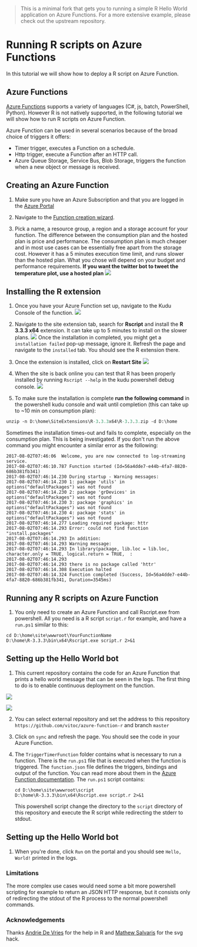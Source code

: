 > This is a minimal fork that gets you to running a simple R Hello World application on Azure Functions. For a more extensive example, please check out the upstream repository.

# Running R scripts on Azure Functions

In this tutorial we will show how to deploy a R script on Azure Function.

## Azure Functions

[Azure Functions](https://azure.microsoft.com/en-us/services/functions/) supports a variety of languages (C#, js, batch, PowerShell, Python). However R is not natively supported, in the following tutorial we will show how to run R scripts on Azure Function.

Azure Function can be used in several scenarios because of the broad choice of triggers it offers:
- Timer trigger, executes a Function on a schedule.
- Http trigger, execute a Function after an HTTP call.
- Azure Queue Storage, Service Bus, Blob Storage, triggers the function when a new object or message is received.

## Creating an Azure Function

1. Make sure you have an Azure Subscription and that you are logged in the [Azure Portal](https://ms.portal.azure.com)

2. Navigate to the [Function creation wizard](https://ms.portal.azure.com/#create/Microsoft.FunctionApp).

3. Pick a name, a resource group, a region and a storage account for your function. The difference between the consumption plan and the hosted plan is price and performance. The consumption plan is much cheaper and in most use cases can be essentially free apart from the storage cost. However it has a 5 minutes execution time limit, and runs slower than the hosted plan. What you chose will depend on your budget and performance requirements. **If you want the twitter bot to tweet the temperature plot, use a hosted plan** ![](./media/0_function_creation.PNG)

## Installing the R extension

1. Once you have your Azure Function set up, navigate to the Kudu Console of the function. ![](./media/1_kudu_console.PNG)

2. Navigate to the site extension tab, search for **Rscript** and install the **R 3.3.3 x64** extension. It can take up to 5 minutes to install on the slower plans. ![](./media/2_install_extension.PNG) Once the installation in completed, you might get a `installation failed` pop-up message, ignore it. Refresh the page and navigate to the `installed` tab. You should see the R extension there.


3. Once the extension is installed, click on **Restart Site** ![](./media/3_restart.PNG)

4. When the site is back online you can test that R has been properly installed by running `Rscript --help` in the kudu powershell debug console.
![](./media/5_successful_deployment.PNG)

5. To make sure the installation is complete **run the following command** in the powershell kudu console and wait until completion (this can take up to ~10 min on consumption plan):

```ps
unzip -n D:\home\SiteExtensions\R-3.3.3x64\R-3.3.3.zip -d D:\home
```

Sometimes the installation times-out and fails to complete, especially on the consumption plan. This is being investigated. If you don't run the above command you might encounter a similar error as the following:

```
2017-08-02T07:46:06  Welcome, you are now connected to log-streaming service.
2017-08-02T07:46:10.787 Function started (Id=56a4dde7-e44b-4fa7-8820-686b381fb341)
2017-08-02T07:46:14.230 During startup - Warning messages:
2017-08-02T07:46:14.230 1: package 'utils' in options("defaultPackages") was not found
2017-08-02T07:46:14.230 2: package 'grDevices' in options("defaultPackages") was not found
2017-08-02T07:46:14.230 3: package 'graphics' in options("defaultPackages") was not found
2017-08-02T07:46:14.230 4: package 'stats' in options("defaultPackages") was not found
2017-08-02T07:46:14.277 Loading required package: httr
2017-08-02T07:46:14.293 Error: could not find function "install.packages"
2017-08-02T07:46:14.293 In addition:
2017-08-02T07:46:14.293 Warning message:
2017-08-02T07:46:14.293 In library(package, lib.loc = lib.loc, character.only = TRUE, logical.return = TRUE,  :
2017-08-02T07:46:14.293 
2017-08-02T07:46:14.293 there is no package called 'httr'
2017-08-02T07:46:14.308 Execution halted
2017-08-02T07:46:14.324 Function completed (Success, Id=56a4dde7-e44b-4fa7-8820-686b381fb341, Duration=3545ms)
```

## Running any R scripts on Azure Function

1. You only need to create an Azure Function and call Rscript.exe from powershell. All you need is a R script `script.r` for example, and have a `run.ps1` similar to this:

```
cd D:\home\site\wwwroot\YourFunctionName
D:\home\R-3.3.3\bin\x64\Rscript.exe script.r 2>&1
```


## Setting up the Hello World bot

1. This current repository contains the code for an Azure Function that prints a hello world message that can be seen in the logs. The first thing to do is to enable continuous deployment on the function. 

![](./media/41_deployment.PNG)

![](./media/4_deployment.PNG)

2. You can select external repository and set the address to this repository `https://github.com/vitoc/azure-function-r` and branch `master`

3. Click on `sync` and refresh the page. You should see the code in your Azure Function. 

4. The `TriggerTimerFunction` folder contains what is necessary to run a function. There is the `run.ps1` file that is executed when the function is triggered. The `function.json` file defines the triggers, bindings and output of the function. You can read more about them in the [Azure Function documentation](https://docs.microsoft.com/en-us/azure/azure-functions/). The `run.ps1` script contains:
    ```
    cd D:\home\site\wwwroot\script
    D:\home\R-3.3.3\bin\x64\Rscript.exe script.r 2>&1
    ```
    This powershell script change the directory to the `script` directory of this repository and execute the R script while redirecting the stderr to stdout.

## Setting up the Hello World bot

1. When you're done, click `Run` on the portal and you should see `Hello, World!` printed in the logs.

### Limitations

The more complex use cases would need some a bit more powershell scripting for example to return an JSON HTTP response, but it consists only of redirecting the stdout of the R process to the normal powershell commands.

### Acknowledgements

Thanks [Andrie De Vries](https://github.com/andrie) for the help in R and [Mathew Salvaris](https://github.com/msalvaris) for the svg hack.
